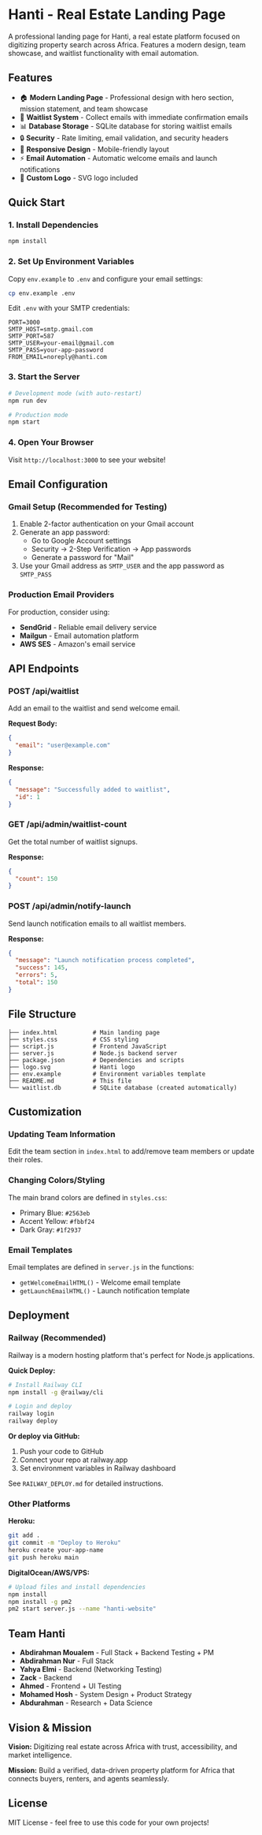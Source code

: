 # Hanti - Real Estate Landing Page

A professional landing page for Hanti, a real estate platform focused on digitizing property search across Africa. Features a modern design, team showcase, and waitlist functionality with email automation.

## Features

- 🏠 **Modern Landing Page** - Professional design with hero section, mission statement, and team showcase
- 📧 **Waitlist System** - Collect emails with immediate confirmation emails
- 📊 **Database Storage** - SQLite database for storing waitlist emails
- 🔒 **Security** - Rate limiting, email validation, and security headers
- 📱 **Responsive Design** - Mobile-friendly layout
- ⚡ **Email Automation** - Automatic welcome emails and launch notifications
- 🎨 **Custom Logo** - SVG logo included

## Quick Start

### 1. Install Dependencies

```bash
npm install
```

### 2. Set Up Environment Variables

Copy `env.example` to `.env` and configure your email settings:

```bash
cp env.example .env
```

Edit `.env` with your SMTP credentials:

```env
PORT=3000
SMTP_HOST=smtp.gmail.com
SMTP_PORT=587
SMTP_USER=your-email@gmail.com
SMTP_PASS=your-app-password
FROM_EMAIL=noreply@hanti.com
```

### 3. Start the Server

```bash
# Development mode (with auto-restart)
npm run dev

# Production mode
npm start
```

### 4. Open Your Browser

Visit `http://localhost:3000` to see your website!

## Email Configuration

### Gmail Setup (Recommended for Testing)

1. Enable 2-factor authentication on your Gmail account
2. Generate an app password:
   - Go to Google Account settings
   - Security → 2-Step Verification → App passwords
   - Generate a password for "Mail"
3. Use your Gmail address as `SMTP_USER` and the app password as `SMTP_PASS`

### Production Email Providers

For production, consider using:

- **SendGrid** - Reliable email delivery service
- **Mailgun** - Email automation platform
- **AWS SES** - Amazon's email service

## API Endpoints

### POST /api/waitlist

Add an email to the waitlist and send welcome email.

**Request Body:**

```json
{
  "email": "user@example.com"
}
```

**Response:**

```json
{
  "message": "Successfully added to waitlist",
  "id": 1
}
```

### GET /api/admin/waitlist-count

Get the total number of waitlist signups.

**Response:**

```json
{
  "count": 150
}
```

### POST /api/admin/notify-launch

Send launch notification emails to all waitlist members.

**Response:**

```json
{
  "message": "Launch notification process completed",
  "success": 145,
  "errors": 5,
  "total": 150
}
```

## File Structure

```
├── index.html          # Main landing page
├── styles.css          # CSS styling
├── script.js           # Frontend JavaScript
├── server.js           # Node.js backend server
├── package.json        # Dependencies and scripts
├── logo.svg            # Hanti logo
├── env.example         # Environment variables template
├── README.md           # This file
└── waitlist.db         # SQLite database (created automatically)
```

## Customization

### Updating Team Information

Edit the team section in `index.html` to add/remove team members or update their roles.

### Changing Colors/Styling

The main brand colors are defined in `styles.css`:

- Primary Blue: `#2563eb`
- Accent Yellow: `#fbbf24`
- Dark Gray: `#1f2937`

### Email Templates

Email templates are defined in `server.js` in the functions:

- `getWelcomeEmailHTML()` - Welcome email template
- `getLaunchEmailHTML()` - Launch notification template

## Deployment

### Railway (Recommended)

Railway is a modern hosting platform that's perfect for Node.js applications.

**Quick Deploy:**
```bash
# Install Railway CLI
npm install -g @railway/cli

# Login and deploy
railway login
railway deploy
```

**Or deploy via GitHub:**
1. Push your code to GitHub
2. Connect your repo at railway.app
3. Set environment variables in Railway dashboard

See `RAILWAY_DEPLOY.md` for detailed instructions.

### Other Platforms

**Heroku:**
```bash
git add .
git commit -m "Deploy to Heroku"
heroku create your-app-name
git push heroku main
```

**DigitalOcean/AWS/VPS:**
```bash
# Upload files and install dependencies
npm install
npm install -g pm2
pm2 start server.js --name "hanti-website"
```

## Team Hanti

- **Abdirahman Moualem** - Full Stack + Backend Testing + PM
- **Abdirahman Nur** - Full Stack
- **Yahya Elmi** - Backend (Networking Testing)
- **Zack** - Backend
- **Ahmed** - Frontend + UI Testing
- **Mohamed Hosh** - System Design + Product Strategy
- **Abdurahman** - Research + Data Science

## Vision & Mission

**Vision:** Digitizing real estate across Africa with trust, accessibility, and market intelligence.

**Mission:** Build a verified, data-driven property platform for Africa that connects buyers, renters, and agents seamlessly.

## License

MIT License - feel free to use this code for your own projects!
